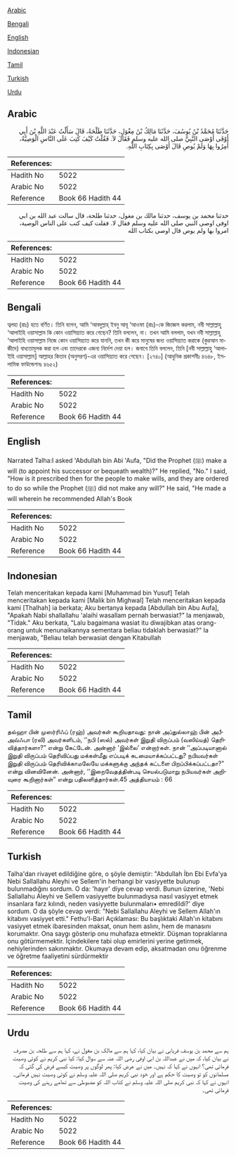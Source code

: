 [Arabic](#arabic)

[Bengali](#bengali)

[English](#english)

[Indonesian](#indonesian)

[Tamil](#tamil)

[Turkish](#turkish)

[Urdu](#urdu)

## Arabic


<div dir="rtl" lang="ar" style={{fontSize:'larger',backgroundColor:'#f8f9fa',padding:20}}>
حَدَّثَنَا مُحَمَّدُ بْنُ يُوسُفَ، حَدَّثَنَا مَالِكُ بْنُ مِغْوَلٍ، حَدَّثَنَا طَلْحَةُ، قَالَ سَأَلْتُ عَبْدَ اللَّهِ بْنَ أَبِي أَوْفَى أَوْصَى النَّبِيُّ صلى الله عليه وسلم فَقَالَ لاَ‏.‏ فَقُلْتُ كَيْفَ كُتِبَ عَلَى النَّاسِ الْوَصِيَّةُ، أُمِرُوا بِهَا وَلَمْ يُوصِ قَالَ أَوْصَى بِكِتَابِ اللَّهِ‏.‏
</div>
<div style={{backgroundColor:'#f8f9fa',padding:20, marginBottom: 10}}><table> <thead> <tr> <th>References:</th> <th></th> </tr> </thead> <tbody><tr><td>Hadith No</td><td>5022</td></tr><tr><td>Arabic No</td><td>5022</td></tr><tr><td>Reference</td><td>Book 66 Hadith 44</td></tr></tbody></table></div>


<div dir="rtl" lang="ar" style={{fontSize:'larger',backgroundColor:'#f8f9fa',padding:20}}>
حدثنا محمد بن يوسف، حدثنا مالك بن مغول، حدثنا طلحة، قال سالت عبد الله بن ابي اوفى اوصى النبي صلى الله عليه وسلم فقال لا. فقلت كيف كتب على الناس الوصية، امروا بها ولم يوص قال اوصى بكتاب الله
</div>
<div style={{backgroundColor:'#f8f9fa',padding:20, marginBottom: 10}}><table> <thead> <tr> <th>References:</th> <th></th> </tr> </thead> <tbody><tr><td>Hadith No</td><td>5022</td></tr><tr><td>Arabic No</td><td>5022</td></tr><tr><td>Reference</td><td>Book 66 Hadith 44</td></tr></tbody></table></div>

## Bengali


<div dir="ltr" lang="bn" style={{fontSize:'larger',backgroundColor:'#f8f9fa',padding:20}}>
ত্বলহা (রাঃ) হতে বর্ণিত। তিনি বলেন, আমি ‘আবদুল্লাহ্ ইবনু আবূ ‘আওফা (রাঃ)-কে জিজ্ঞেস করলাম, নবী সাল্লাল্লাহু ‘আলাইহি ওয়াসাল্লাম কি কোন ওয়াসিয়্যাত করে গেছেন? তিনি বললেন, না। তখন আমি বললাম, যখন নবী সাল্লাল্লাহু ‘আলাইহি ওয়াসাল্লাম নিজে কোন ওয়াসিয়্যাত করে যাননি, তখন কী করে মানুষের জন্য ওয়াসিয়্যাত করাকে (কুরআন মাজীদে) বাধ্যতামূলক করা হল এবং তাদেরকে এজন্য নির্দেশ দেয়া হল। জবাবে তিনি বললেন, তিনি [নবী সাল্লাল্লাহু ‘আলাইহি ওয়াসাল্লাম] আল্লাহর কিতাব (অনুসরণ)-এর ওয়াসিয়্যাত করে গেছেন। [২৭৪০] (আধুনিক প্রকাশনীঃ ৪৬৪৮, ইসলামিক ফাউন্ডেশনঃ ৪৬৫২)
</div>
<div style={{backgroundColor:'#f8f9fa',padding:20, marginBottom: 10}}><table> <thead> <tr> <th>References:</th> <th></th> </tr> </thead> <tbody><tr><td>Hadith No</td><td>5022</td></tr><tr><td>Arabic No</td><td>5022</td></tr><tr><td>Reference</td><td>Book 66 Hadith 44</td></tr></tbody></table></div>

## English


<div dir="ltr" lang="en" style={{fontSize:'larger',backgroundColor:'#f8f9fa',padding:20}}>
Narrated Talha:I asked 'Abdullah bin Abi 'Aufa, "Did the Prophet (ﷺ) make a will (to appoint his successor or bequeath wealth)?" He replied, "No." I said, "How is it prescribed then for the people to make wills, and they are ordered to do so while the Prophet (ﷺ) did not make any will?" He said, "He made a will wherein he recommended Allah's Book
</div>
<div style={{backgroundColor:'#f8f9fa',padding:20, marginBottom: 10}}><table> <thead> <tr> <th>References:</th> <th></th> </tr> </thead> <tbody><tr><td>Hadith No</td><td>5022</td></tr><tr><td>Arabic No</td><td>5022</td></tr><tr><td>Reference</td><td>Book 66 Hadith 44</td></tr></tbody></table></div>

## Indonesian


<div dir="ltr" lang="id" style={{fontSize:'larger',backgroundColor:'#f8f9fa',padding:20}}>
Telah menceritakan kepada kami [Muhammad bin Yusuf] Telah menceritakan kepada kami [Malik bin Mighwal] Telah menceritakan kepada kami [Thalhah] ia berkata; Aku bertanya kepada [Abdullah bin Abu Aufa], "Apakah Nabi shallallahu 'alaihi wasallam pernah berwasiat?" Ia menjawab, "Tidak." Aku berkata, "Lalu bagaimana wasiat itu diwajibkan atas orang-orang untuk menunaikannya sementara beliau tidaklah berwasiat?" Ia menjawab, "Beliau telah berwasiat dengan Kitabullah
</div>
<div style={{backgroundColor:'#f8f9fa',padding:20, marginBottom: 10}}><table> <thead> <tr> <th>References:</th> <th></th> </tr> </thead> <tbody><tr><td>Hadith No</td><td>5022</td></tr><tr><td>Arabic No</td><td>5022</td></tr><tr><td>Reference</td><td>Book 66 Hadith 44</td></tr></tbody></table></div>

## Tamil


<div dir="ltr" lang="ta" style={{fontSize:'larger',backgroundColor:'#f8f9fa',padding:20}}>
தல்ஹா பின் முஸர்ரிஃப் (ரஹ்) அவர்கள் கூறியதாவது: நான் அப்துல்லாஹ் பின் அபீஅவ்ஃபா (ரலி) அவர்களிடம், ‘‘நபி (ஸல்) அவர்கள் இறுதி விருப்பம் (வஸிய்யத்) தெரிவித்தார்களா?” என்று கேட்டேன். அன்னார் ‘இல்லை’ என்றார்கள். நான் ‘‘அப்படியானால் இறுதி விருப்பம் தெரிவிப்பது மக்கள்மீது எப்படிக் கடமையாக்கப்பட்டது? நபியவர்கள் இறுதி விருப்பம் தெரிவிக்காமலேயே மக்களுக்கு அந்தக் கட்டளை பிறப்பிக்கப்பட்டதா?” என்று வினவினேன். அன்னார், ‘‘இறைவேதத்தின்படி செயல்படுமாறு நபியவர்கள் அறிவுரை கூறினார்கள்” என்று பதிலளித்தார்கள்.45 அத்தியாயம் : 66
</div>
<div style={{backgroundColor:'#f8f9fa',padding:20, marginBottom: 10}}><table> <thead> <tr> <th>References:</th> <th></th> </tr> </thead> <tbody><tr><td>Hadith No</td><td>5022</td></tr><tr><td>Arabic No</td><td>5022</td></tr><tr><td>Reference</td><td>Book 66 Hadith 44</td></tr></tbody></table></div>

## Turkish


<div dir="ltr" lang="tr" style={{fontSize:'larger',backgroundColor:'#f8f9fa',padding:20}}>
Talha'dan rivayet edildiğine göre, o şöyle demiştir: "Abdullah İbn Ebi Evfa'ya Nebi Sallallahu Aleyhi ve Sellem'in herhangi bir vasiyyette bulunup bulunmadığını sordum. O da: 'hayır' diye cevap verdi. Bunun üzerine, 'Nebi Sallallahu Aleyhi ve Sellem vasiyyette bulunmadıysa nasıl vasiyyet etmek insanlara farz kılındı, neden vasiyyette bulunmaları• emredildi?' diye sordum. O da şöyle cevap verdi: "Nebi Sallallahu Aleyhi ve Sellem Allah'ın kitabını vasiyyet etti." Fethu'l-Bari Açıklaması: Bu başlıktaki Allah'ın kitabını vasiyyet etmek ibaresinden maksat, onun hem aslını, hem de manasını korumaktır. Ona saygı gösterip onu muhafaza etmektir. Düşman topraklarına onu götürmemektir. İçindekilere tabi olup emirlerini yerine getirmek, nehiylerinden sakınmaktır. Okumaya devam edip, aksatmadan onu öğrenme ve öğretme faaliyetini sürdürmektir
</div>
<div style={{backgroundColor:'#f8f9fa',padding:20, marginBottom: 10}}><table> <thead> <tr> <th>References:</th> <th></th> </tr> </thead> <tbody><tr><td>Hadith No</td><td>5022</td></tr><tr><td>Arabic No</td><td>5022</td></tr><tr><td>Reference</td><td>Book 66 Hadith 44</td></tr></tbody></table></div>

## Urdu


<div dir="rtl" lang="ur" style={{fontSize:'larger',backgroundColor:'#f8f9fa',padding:20}}>
ہم سے محمد بن یوسف فریابی نے بیان کیا، کہا ہم سے مالک بن مغول نے، کہا ہم سے طلحہ بن مصرف نے بیان کیا، کہ میں نے عبداللہ بن ابی اوفی رضی اللہ عنہ سے سوال کیا: کیا نبی کریم نے کوئی وصیت فرمائی تھی؟ انہوں نے کہا کہ نہیں۔ میں نے عرض کیا: پھر لوگوں پر وصیت کیسے فرض کی گئی کہ مسلمانوں کو تو وصیت کا حکم ہے اور خود نبی کریم صلی اللہ علیہ وسلم نے کوئی وصیت نہیں فرمائی۔ انہوں نے کہا کہ نبی کریم صلی اللہ علیہ وسلم نے کتاب اللہ کو مضبوطی سے تھامے رہنے کی وصیت فرمائی تھی۔
</div>
<div style={{backgroundColor:'#f8f9fa',padding:20, marginBottom: 10}}><table> <thead> <tr> <th>References:</th> <th></th> </tr> </thead> <tbody><tr><td>Hadith No</td><td>5022</td></tr><tr><td>Arabic No</td><td>5022</td></tr><tr><td>Reference</td><td>Book 66 Hadith 44</td></tr></tbody></table></div>